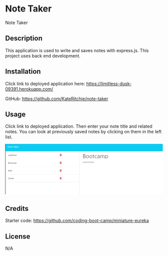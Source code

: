 # Note Taker
Note Taker

## Description

This application is used to write and saves notes with express.js.  This project uses back end development.

## Installation

Click link to deployed application here: https://limitless-dusk-09391.herokuapp.com/

GitHub: https://github.com/KateRitchie/note-taker


## Usage

Click link to deployed application.  Then enter your note title and related notes.  You can look at previously saved notes by clicking on them in the left list.

![Note Taker](./public/assets/images/Notes%20screen.PNG)


## Credits

Starter code: https://github.com/coding-boot-camp/miniature-eureka

## License

N/A